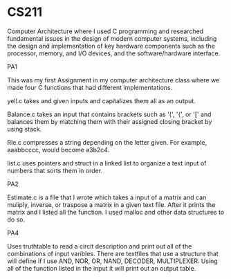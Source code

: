 # CS211
Computer Architecture where I used C programming and researched fundamental issues in the design of modern computer systems, including the design and implementation of key hardware components such as the processor, memory, and I/O devices, and the software/hardware interface.

PA1

This was my first Assignment in my computer architecture class where we made four C functions that had different implementations. 

yell.c takes and given inputs and capitalizes them all as an output. 

Balance.c takes an input that contains brackets such as '(', '{', or '[' and balances them by matching them with their assigned closing bracket by using stack. 

Rle.c compresses a string depending on the letter given. For example, aaabbcccc, would become a3b2c4.

list.c uses pointers and struct in a linked list to organize a text input of numbers that sorts them in order.

PA2

Estimate.c is a file that I wrote which takes a input of a matrix and can muliply, inverse, or traspose a matrix in a given text file. After it prints the matrix and I listed all the function. I used malloc and other data structures to do so. 

PA4

Uses truthtable to read a circit description and print out all of the combinations of input varibles. There are textfiles that use a structure that will define if I use AND, NOR, OR, NAND, DECODER, MULTIPLEXER. Using all of the function listed in the input it will print out an output table. 
